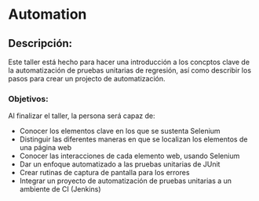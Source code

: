 # Automation

## Descripción:
Este taller está hecho para hacer una introducción a los concptos clave de la automatización de pruebas unitarias de regresión, así como describir los pasos para crear un projecto de automatización.

### Objetivos:
Al finalizar el taller, la persona será capaz de:

- Conocer los elementos clave en los que se sustenta Selenium
- Distinguir las diferentes maneras en que se localizan los elementos de una página web
- Conocer las interacciones de cada elemento web, usando Selenium
- Dar un enfoque automatizado a las pruebas unitarias de JUnit
- Crear rutinas de captura de pantalla para los errores
- Integrar un proyecto de automatización de pruebas unitarias a un ambiente de CI (Jenkins)
